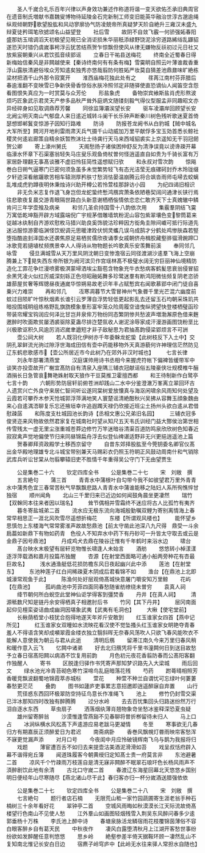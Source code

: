 <!-- { "loadSidebar": true } -->
　　圣人千嵗合礼乐百年兴律以声身效功兼述作称道将谐一变天欲佑丕承旧典周官在遗音制氏増献书嘉魏叟博物待延陵金石完新制工师变旧能英华融治世淳古邈逾绳纵观倾朝野歌望股肱和风动寥廓协气防凌兢帝所真疑梦天阶自絶升三雍汉未盛九辩夏徒矜珥笔欣摅颂名山益望登
　　社后雪
　　故阴不自敛飞霰一何骄强妬春阳盛那妨玉琯调滔天初极望见晛已全消讵损朱华丽秖添緑野饶泥涂穷道路絺绤乱鼲貂遂恐天时错仍虞嵗事枵浮云犹苦结燕贺乍惊飘但使风从律无嫌物反祅初过元日社又放紫宸朝乗兴从君饮孤音续郢谣
　　立春日干祐县送梅花
　　终南全近蜀春日得新梅始信秦风是非闗越使来【秦诗终南何有有条有梅】雪霙眀自照云叶薄谁裁香重浮山露肤清避俗埃众芳知逺矣独秀亦悠哉翦防何胜妬严妆莫自猜差池鼎鼐味旷絶栋梁材把酒千山外那令寂寞开
　　淮西庙梅花独此处有之
　　荏苒江南村芬菲腊后春逾淮翻不变映雪已争新侠骨香惊俗氷肤冷照邻定非随驿使直恐谪仙人闻笛空含怨看图恨失真应为一时赏莫与众芳伦
　　形盐象虎
　　备物崇宾飨斯盐肖虎形熬波烦巧匠象武示君灵天产参多品秋严耸外庭炳文随镂刻毅气得仪型服孟非同趣昭文亦异经碎身如见取调鼎荐芳馨
　　同徐监簿灞涘望长安
　　驱车凌灞岸回顾望长安北阙尘明灭南山气郁盘人来日逺近城转斗阑干长乐钟声断秦川树色残听歌迷夏首倚瑟想邯郸鬒变惊游子因知行路难
　　防诗
　　防报苍龙阙书从白豹城【贼中城名大军所至】闗河开地利雷雨肃天兵气摄千山动威加万里平献俘多宝玉効首悉长鲸社稷灵何逺岩廊策自精余妖暂煦沫壮士待龚行天马来西域貂裘实上京遥知无干羽冠劒贺公卿
　　寄上濠州舅氏
　　天阁愁扬子诸侯困仲舒反为清浄误竟以谤谗疎开幕临濠水怀章下石渠塞翁轻失马庄叟乐观鱼倚杖曽何怪逍遥直自如贵为千骑长富有万家居卧理翻无事髙谈雅不虚旧怜狂简性遥想赋归欤
　　和永叔对雪次韵
　　惊飚巻白日朔气逼寒门已密何须急虽多未觉繁势轻飞有态光洁莹无痕磥砢封乔木玲珑缀夕轩迹深看敝躧歌苦相车辕测厚矜肤寸愁消怯晏温崩腾云将合飒沓雨师屯埽去蛟螭乱堆成虎豹蹲夜明休秉烛诗兴助开樽公若怜萱桂那辞访小园
　　为纪四谒旧相识
　　非无负米志复作退飞身岂但龙蛇蛰终慙鸿鴈宾萧条依陋巷契阔问通津长铗行焉往悲歌夜复晨交游青眼隔世路白头新意谢栖栖侫情依恋恋仁敢齐天下士真媿辙中鳞肯问三年学壶飱及病亲
　　和邻几圣俞持国雪十八韵依次用
　　集霰羣阴结飞霙万寓低乾坤豁开辟方域露端倪广宇规茅借雕墙筑粉泥山容包紫翠壤色变黎筒葛来従越冰纨制自齐游欢慰枚马猎兴助良奚饰貌沽珍粹因方衒角圭隙间巇可抵行际道先迷沾服惊游雾临渊怪饮蜺调元思暖津跧伏悯灵蠵几误乌成鹄才分鹤处鸡惨肤森若竪堕指酷逾刲泽国水还袭焦原足易栖贫儒欣夜诵季女戚朝侪舟楫胶藏壑骅骝滑踠蹄□冰歌竞若擿埴杖频携景幸人人得诗从物物题长吟歌真乐安羡舞前溪
　　奉同邻几咏雪
　　侵旦满城雪从天万里风阴沈朝日变惨澹宿云同径渡湖沙逺羣飞海上空崩腾兼上下晃失西东帝所银为阙河滨贝作宫瑶林髙不极璧水阔无穷巨丽神仙境精防造化工霏花争烂漫喷雾极溟蒙埽洒埃尘豁苞含物象充牛衣愁病客鹤髪思衰翁侵冒貂余黑凭凌火似红厉威深刻轹正色坦昭融妬舞多珍鹭迷羣有断鸿阳微怯频复阴老恣骄雄蔀屋贫奢等辉牕昼夜通嵗华惊朔易故老识年丰占赋慙宾右闻歌慕郢中闭门徒自喜乗兴力难崇
　　再和邻几
　　冱寒凋暮节大雪冒神州气象昬千里光芒混六幽度前蚊过目陨旷叶惊秋烟素长谁引云罗薄自浮势轻低更起影乱去还留玉石均朝采珠玑共暗投围城眀组练格野乱旗旒模象羣形富牢笼众险周履空谙曳纵骋望快登楼栖璧函珍带装帘耀宝钩润应何泽比甘岂井泉侔万物纷同态繁阴惨共愁波声増渤澥原色借来麰邀醉时吹面欺贫屡洒裘驱除夏蛊尽排迮楚氛收人谢泥涂辱家成汗漫游画图饶粉垩比兴极歌讴积久风逾厉消迟嵗聿遒短才非子敌秘思为君抽髙韵侵梁郢烦言不可詶
　　壶公祠大树
　　若人既羽化伊树亦千年委榦龙蛇蛰【此树枝反下入土中】交阴孔翠鲜流光驹过隙浮世海成田信有壶中药能移物外天真游藐何许神理信茫然防见辽东鹤悲歌感市【壶公所居近市今此树乃在郊外非汉时城也】
　　七言长律
　　刘永年部署清燕堂
　　汉庭谋帅用诗书丞相今来握虎符帐下偏裨皆缓带军中谈笑亦投壶故开广榭宜髙防自有清泉入座隅三辅衣冠献谣俗五陵豪侠壮规模椎牛酾酒捐长日急管哀舞艳姝射取天狼作干豆莫推卫霍擅西都
　　和王待制新作白鹭亭七言十韵
　　六朝形势防层轩前俯苍洲却践山二水中分鉴澄澈万峯离立翠回环古人遗赏兴亡外良守来居仁智间听讼遂同棠树爱放懐真与海沤闲啸余风雨知何处望及云霞若可攀乔木参天怆城郭浮萍满地笑人寰楚谣清絶酣秋兴吴拂从容舞玉顔象魏由来心自逺湡浯聊复乐忘还掖垣幸许追遐躅天禄仍欣接近班尘土扬州头欲白逺从君借慰疎孱
　　和陈度支杜城园池长韵诗【丞相文惠公兄弟旧名园】
　　三辅衣冠多俊贤迩来风物故依然君家复在城南社时望从知尺五天韦氏训经门益大酂侯治第世相传雪残太一虚无里尘涨重城苍莽边修竹万竿迷暗谷清渠百道防鸣泉欣欣树色知春近寂寂禽声觉地偏使节归来同昼锦扁舟浮去似登仙禆谌适野非无兴更挹逍遥池上篇
　　贺春卿拜资政殿学士移西京留守
　　自昔东郊择股肱至今筦钥委名卿官仪髙出金华殿地理雄专北斗城宝带别兼天马赐彩衣仍照玉符眀正风鼓动周南什和气销除武库兵听讼甘棠从勿翦攀辕旧吏不胜情千年重得吴公守门下无由望贾生





　　公是集巻二十六
　　钦定四库全书
　　公是集巻二十七
　　宋　刘敞　撰
　　五言絶句
　　蒲三首
　　青青水中蒲根叶自勾带今我不如彼望君万里外青青水中蒲秀色宜三春常苦秋气早飘飘悲路人青青水中蒲谁能移之陆妇人系所徇憔悴甘独宿
　　顺州闻角
　　北山三千里归来已近边如何闻鼓角晨坐更凄然
　　瑞竹【双榦同本往来者因以瑞名】
　　耸节偶相并雪霜终不迷应将古人比孤竹有夷齐
　　暮冬寄盐城弟二首
　　流水应无极东流向海城殷勤嘱双鲤为寄别离情海上春常早相思正一涯北风吹雪尽遥想折梅花
　　东楼【所谓观风楼也】
　　能怀望乡思慎勿上东楼海气常常雾淮声故故愁鼎池【前太守凿此池深八九尺得　鼎受一斗余扃葢如新鼎下有物如药青　色役人不知弃水中药下有丹砂可一升皆太守取去或云是金鼎子因号鼎池】
　　丹成鸡犬去鼎在陵谷迁惟有千年鹤时来浴水边
　　啸台
　　髙台映水末极望有层轩览物惟长啸逢人未始言
　　酒舫
　　悠悠转小棹漾漾逐浮萍载酒和嘉月投篇吊独醒
　　杏源【在射堂西面略可通小船两旁种花有杏最巨故名】
　　浅水通渔艇低花损防檐东风日夜起幽兴此中添
　　莲池【在射堂东】
　　东池种莲子红白间稀疎夏木阴成后君看锦不如
　　渔台【在鼎池上北即城濠常观鱼于此】
　　陈渔何处好层观倚髙城快意屠门嚼安知万里鲸
　　花屿【在鼎池】
　　孤屿曲池中芳菲四面同春愁随雀舫缭绕未曽穷
　　袁真人祠
　　绛节朝何所白蜺空此堂神仙讵学得客到彊焚香
　　丹井【在真人祠】
　　清源秪数尺知是链丹余安得栖真子相邀肘后书
　　竹冈【其下丹井】
　　层冈南面起仰见檀栾姿诘曲成幽洞因堪象武夷【武夷有毛洞也】
　　大楸【使宅堂前】
　　长楸荫栢堂小枝犹合抱得地遂天年斧斤安敢到
　　红玉谁家女四首【燕中记所见】
　　红玉谁家女双曈如水流映花看汉使不觉坠搔头红玉谁家女眀艳夺青春羞人不得语含笑却成嚬翠霞金缕衣独立翳斜晖无奈春风荡吹人只欲飞春风能吹衣不能解人意使我为朝云与君从此逝
　　清明后鴈
　　留滞江南久今来万里归春风稍和暖作意入云飞
　　忆闗中诸弟
　　好去北归鴈凭将千里书潼闗何日到送目故愁予立春日宿髙阳闗以病酒不饮复用前韵
　　月色初元夜花香翦防春而公髙阳客翻作独醒人
　　寄书
　　区脱逢归驿作书凭寄声那知梦识路先入大梁城
　　雨后回文
　　绿水池光冷青苔砌色寒竹深啼鸟乱庭暗落花残
　　芍药
　　跗蕚晴相照芳香暖竞飘波翻蜀地锦霞萃赤城标
　　萱花
　　种萱不种兰自谓忧可忘绿叶何萋萋春愁更茫茫
　　叠韵
　　图书如蘧庐吏事累志意招邀即逍遥醉寐自弃置
　　山行
　　荒径惑东西回环极翠防空持征鸟意长作准绳飞
　　池上
　　修竹仍封雪交渠已泮冰那知四时改独有醉腾腾
　　过分水岭
　　去去百忧集回头归路迷纷然万行泪自逐水东西
　　草虫扇子
　　洒落烟纨薄肖翘物象竒坐愁冰鉴释深恐夏虫疑
　　雄州留寄醉翁
　　沙漠惟逢雪燕谿不见春聊将曽折栁留待未归人
　　马上口占
　　冰涧纵横水风松髙下声逺游应易老跋马更凝情
　　冬至
　　寒事欲无几春归方有期嘉辰正须醉爱日为君迟
　　南斋病卧
　　香巻风飘幌灯昬雨映帘客愁浑不寐更觉漏声添
　　对月口号
　　今夜闺中月应怜破镜辉南飞乌与鹊为我报将归
　　戏题
　　薄宦遭百舌不如归去来提壶沽美酒泥滑滑如苔
　　戏呈叔恬府辟入幕不谐得宛丘簿
　　闻道珠履客今朝黄绶归定知髙士贵一府莫言非
　　东池避暑二首
　　凉风千个竹疎雨万枝莲自是清无寐非闗醉不眠翠石琅玕色长杨风雨声不湏醉剧饮此地有余清
　　古北口守嵗二首
　　春渡辽东海星回幕北天悠悠乡国别明日便经年山尽寒随尽【燕北诸山尽干此】春归客亦归一杯分嵗酒送腊强依依




　　公是集巻二十七
　　钦定四库全书
　　公是集巻二十八
　　宋　刘敞　撰
　　七言絶句
　　题行者店石楠
　　无限荒山秪一家竹园蔬圃寄生涯老翁手种石楠树三十余年看好花
　　翠钟亭二首
　　空城风雨晦如秋漠漠长江天际流故倚髙楼望行色南山不见使人愁
　　江外羣山如画图轻烟残雪入荆吴东风醉问春多少逺郭垂杨十万株
　　李氏池上醉中诗
　　春塘泉脉活龙鳞宿雨花枝覆锦茵薄俗不容白眼客醉乡自有葛天民
　　中秋夜作
　　凄风白露堕清秋月上江湖开客愁世事纷纷欲如发醉醒任意判悠悠
　　思乡岭
　　絶壑参差半倚天据鞍环顾一凄然乱山不复知南北惟记长安白日边
　　宿麃子岭穹庐中【此岭无水往来驿人常担水自随也】
